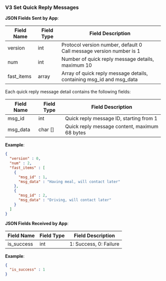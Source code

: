 ### V3 Set Quick Reply Messages

**JSON Fields Sent by App**:

| Field Name   | Field Type | Field Description                              |
| ------------ | ---------- | ---------------------------------------------- |
| version      | int        | Protocol version number, default 0 <br />Call message version number is 1 |
| num          | int        | Number of quick reply message details, maximum 10 |
| fast_items   | array      | Array of quick reply message details, containing msg_id and msg_data |

Each quick reply message detail contains the following fields:

| Field Name   | Field Type | Field Description                           |
| ------------ | ---------- | ------------------------------------------- |
| msg_id       | int        | Quick reply message ID, starting from 1     |
| msg_data     | char []    | Quick reply message content, maximum 68 bytes |

**Example**:

```json
{
  "version" : 0,
  "num" : 2,
  "fast_items" : [
    {
      "msg_id" : 1,
      "msg_data" : "Having meal, will contact later"
    },
    {
      "msg_id" : 2,
      "msg_data" : "Driving, will contact later"
    }
  ]
}
```

**JSON Fields Received by App**:

| Field Name   | Field Type | Field Description                           |
| ------------ | ---------- | ------------------------------------------- |
| is_success   | int        | 1: Success, 0: Failure                       |

**Example**:

```json
{
  "is_success" : 1
}
```